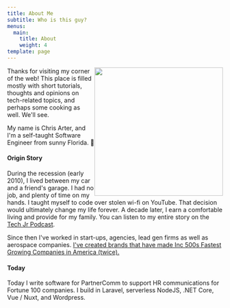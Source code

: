 ```yaml
---
title: About Me
subtitle: Who is this guy?
menus:
  main:
    title: About
    weight: 4
template: page
---
```

<img src="/images/IMG_20181003_190630(1).jpg" width="300" style="float:right;"/> Thanks for visiting my corner of the web! This place is filled mostly with short tutorials, thoughts and opinions on tech-related topics, and perhaps some cooking as well. We'll see.

My name is Chris Arter, and I'm a self-taught Software Engineer from sunny Florida. 🌴

#### Origin Story

During the recession (early 2010), I lived between my car and a friend's garage. I had no job, and plenty of time on my hands. I taught myself to code over stolen wi-fi on YouTube. That decision would ultimately change my life forever. A decade later, I earn a comfortable living and provide for my family. You can listen to my entire story on the [Tech Jr Podcast](https://techjr.dev/episodes/2020/living-in-a-garage-and-learning-to-code-chris-arter-shares-his-amazing-story/).

Since then I've worked in start-ups, agencies, lead gen firms as well as aerospace companies. [I've created brands that have made Inc 500s Fastest Growing Companies in America (twice).](https://www.inc.com/profile/the-auxiliary-group)

#### Today

Today I write software for PartnerComm to support HR communications for Fortune 100 companies. I build in Laravel, serverless NodeJS, .NET Core, Vue / Nuxt, and Wordpress.